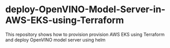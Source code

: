# deploy-OpenVINO-Model-Server-in-AWS-EKS-using-Terraform
This repository shows how to provision provision AWS EKS using Terraform and deploy OpenVINO model server using helm
